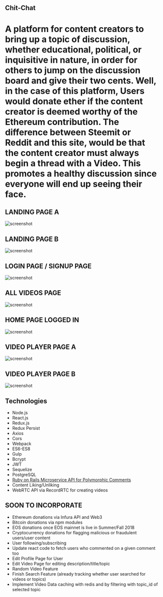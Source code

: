 ## Chit-Chat

# A platform for content creators to bring up a topic of discussion, whether educational, political, or inquisitive in nature, in order for others to jump on the discussion board and give their two cents. Well, in the case of this platform, Users would donate ether if the content creator is deemed worthy of the Ethereum contribution. The difference between Steemit or Reddit and this site, would be that the content creator must always begin a thread with a Video. This promotes a healthy discussion since everyone will end up seeing their face.

## LANDING PAGE A
![screenshot](public/images/home_page_w_out_auth_a.png)

## LANDING PAGE B
![screenshot](public/images/home_page_w_out_auth_b.png)

## LOGIN PAGE / SIGNUP PAGE
![screenshot](public/images/loginpage.png)

## ALL VIDEOS PAGE
![screenshot](public/images/all_videos_page.png)

## HOME PAGE LOGGED IN
![screenshot](public/images/home_page_logged_in.png)

## VIDEO PLAYER PAGE A
![screenshot](public/images/videoplayer_page_a.png)

## VIDEO PLAYER PAGE B
![screenshot](public/images/videoplayer_page_b.png)

## Technologies
- Node.js
- React.js
- Redux.js
- Redux Persist
- Axios
- Cors
- Webpack
- ES6-ES8
- Gulp
- Bcrypt
- JWT
- Sequelize
- PostgreSQL
- <a href="https://github.com/Alex1100/chit_chat_api">Ruby on Rails Microservice API for Polymorphic Comments</a>
- Content Liking/Unliking
- WebRTC API via RecordRTC for creating videos



## SOON TO INCORPORATE
- Ethereum donations via Infura API and Web3
- Bitcoin donations via npm modules
- EOS donations once EOS mainnet is live in Summer/Fall 2018
- Cryptocurrency donations for flagging malicious or fraudulent users/user content
- User following/subscribing
- Update react code to fetch users who commented on a given comment too
- Edit Profile Page for User
- Edit Video Page for editing description/title/topic
- Random Video Feature
- Finish Search Feature (already tracking whether user searched for videos or topics)
- Implement Video Data caching with redis and by filtering with topic_id of selected topic


